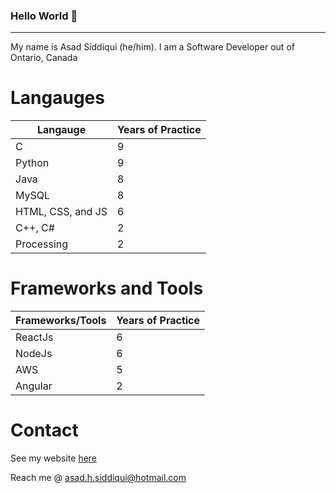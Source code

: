 ### Hello World 👋
---
My name is Asad Siddiqui (he/him). I am a Software Developer out of Ontario, Canada

# Langauges
| Langauge | Years of Practice |
| --- | --- |
| C | 9 |
| Python | 9 |
| Java | 8 |
| MySQL | 8 |
| HTML, CSS, and JS | 6 |
| C++, C# | 2 |
| Processing | 2 |

# Frameworks and Tools
| Frameworks/Tools | Years of Practice |
| --- | --- |
| ReactJs | 6 |
| NodeJs | 6 |
| AWS | 5 |
| Angular | 2 |


# Contact
See my website [here](https://asad310397.github.io/)

Reach me @ <asad.h.siddiqui@hotmail.com>
<!--
**asad310397/asad310397** is a ✨ _special_ ✨ repository because its `README.md` (this file) appears on your GitHub profile.

Here are some ideas to get you started:

- 🔭 I’m currently working on ...
- 🌱 I’m currently learning ...
- 👯 I’m looking to collaborate on ...
- 🤔 I’m looking for help with ...
- 💬 Ask me about ...
- 📫 How to reach me: ...
- 😄 Pronouns: ...
- ⚡ Fun fact: ...
-->
